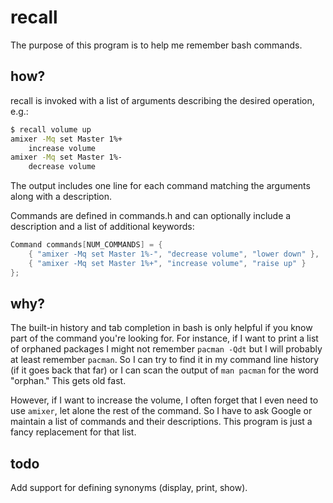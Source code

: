 # recall

The purpose of this program is to help me remember bash commands.

## how?

recall is invoked with a list of arguments describing the desired operation,
e.g.:

```bash
$ recall volume up
amixer -Mq set Master 1%+
    increase volume
amixer -Mq set Master 1%-
    decrease volume
```

The output includes one line for each command matching the arguments along with
a description.

Commands are defined in commands.h and can optionally include a description and 
a list of additional keywords:

```c
Command commands[NUM_COMMANDS] = {
	{ "amixer -Mq set Master 1%-", "decrease volume", "lower down" },
	{ "amixer -Mq set Master 1%+", "increase volume", "raise up" }
};
```

## why?

The built-in history and tab completion in bash is only helpful if you know part
of the command you're looking for. For instance, if I want to print a list of
orphaned packages I might not remember `pacman -Qdt` but I will probably at
least remember `pacman`. So I can try to find it in my command line history (if
it goes back that far) or I can scan the output of `man pacman` for the word
"orphan." This gets old fast.

However, if I want to increase the volume, I often forget that I even need to
use `amixer`, let alone the rest of the command. So I have to ask Google or
maintain a list of commands and their descriptions. This program is just a fancy
replacement for that list.

## todo

Add support for defining synonyms (display, print, show).
